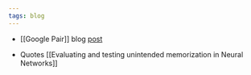 ```yaml
---
tags: blog
---
```


- [[Google Pair]] blog [post](https://pair.withgoogle.com/explorables/private-and-fair/) 

- Quotes [[Evaluating and testing unintended memorization in Neural Networks]]